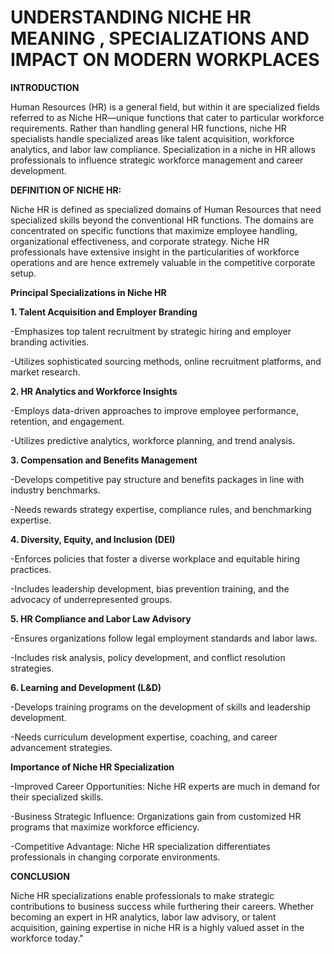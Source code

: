 # UNDERSTANDING NICHE HR MEANING , SPECIALIZATIONS AND IMPACT ON MODERN WORKPLACES

**INTRODUCTION**

Human Resources (HR) is a general field, but within it are specialized fields referred to as Niche HR—unique functions that cater to particular workforce requirements. Rather than handling general HR functions, niche HR specialists handle specialized areas like talent acquisition, workforce analytics, and labor law compliance. Specialization in a niche in HR allows professionals to influence strategic workforce management and career development.

**DEFINITION OF NICHE HR:**

Niche HR is defined as specialized domains of Human Resources that need specialized skills beyond the conventional HR functions. The domains are concentrated on specific functions that maximize employee handling, organizational effectiveness, and corporate strategy. Niche HR professionals have extensive insight in the particularities of workforce operations and are hence extremely valuable in the competitive corporate setup.

**Principal Specializations in Niche HR**

**1. Talent Acquisition and Employer Branding**

-Emphasizes top talent recruitment by strategic hiring and employer branding activities.

-Utilizes sophisticated sourcing methods, online recruitment platforms, and market research.

**2. HR Analytics and Workforce Insights**

-Employs data-driven approaches to improve employee performance, retention, and engagement.

-Utilizes predictive analytics, workforce planning, and trend analysis.

**3. Compensation and Benefits Management**

-Develops competitive pay structure and benefits packages in line with industry benchmarks.

-Needs rewards strategy expertise, compliance rules, and benchmarking expertise.

**4. Diversity, Equity, and Inclusion (DEI)**

-Enforces policies that foster a diverse workplace and equitable hiring practices.

-Includes leadership development, bias prevention training, and the advocacy of underrepresented groups.

**5. HR Compliance and Labor Law Advisory**

-Ensures organizations follow legal employment standards and labor laws.

-Includes risk analysis, policy development, and conflict resolution strategies.

**6. Learning and Development (L&D)**

-Develops training programs on the development of skills and leadership development.

-Needs curriculum development expertise, coaching, and career advancement strategies.

**Importance of Niche HR Specialization**

-Improved Career Opportunities: Niche HR experts are much in demand for their specialized skills.

-Business Strategic Influence: Organizations gain from customized HR programs that maximize workforce efficiency.

-Competitive Advantage: Niche HR specialization differentiates professionals in changing corporate environments.

**CONCLUSION**

Niche HR specializations enable professionals to make strategic contributions to business success while furthering their careers. Whether becoming an expert in HR analytics, labor law advisory, or talent acquisition, gaining expertise in niche HR is a highly valued asset in the workforce today."

